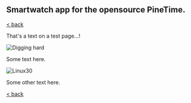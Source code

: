 ## Smartwatch app for the opensource PineTime.

[< back](https://codethepast.github.io/)

That's a text on a test page...!

![Digging hard](https://CodeThePast.github.io/RINT-76.jpg) 

Some text here.

![Linux30](https://CodeThePast.github.io/LinuxPenguinArchaeology.png)

Some other text here.

[< back](https://codethepast.github.io/)
